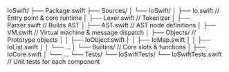IoSwift/
├── Package.swift
├── Sources/
│   └── IoSwift/
│       ├── Io.swift           // Entry point & core runtime
│       ├── Lexer.swift        // Tokenizer
│       ├── Parser.swift       // Builds AST
│       ├── AST.swift          // AST node definitions
│       ├── VM.swift           // Virtual machine & message dispatch
│       ├── Objects/           // Prototype objects
│       │   ├── IoObject.swift
│       │   ├── IoMap.swift
│       │   ├── IoList.swift
│       │   └── …
│       └── Builtins/          // Core slots & functions
│           ├── IoCore.swift
│           └── …
└── Tests/
    └── IoSwiftTests/
        └── IoSwiftTests.swift // Unit tests for each component
